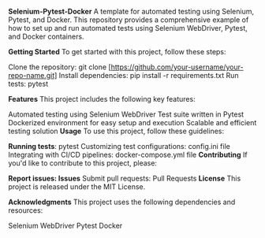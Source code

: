 **Selenium-Pytest-Docker**
A template for automated testing using Selenium, Pytest, and Docker. This repository provides a comprehensive example of how to set up and run automated tests using Selenium WebDriver, Pytest, and Docker containers.

**Getting Started**
To get started with this project, follow these steps:

Clone the repository: git clone [https://github.com/your-username/your-repo-name.git]
Install dependencies: pip install -r requirements.txt
Run tests: pytest

**Features**
This project includes the following key features:

Automated testing using Selenium WebDriver
Test suite written in Pytest
Dockerized environment for easy setup and execution
Scalable and efficient testing solution
**Usage**
To use this project, follow these guidelines:

**Running tests**: pytest
Customizing test configurations: config.ini file
Integrating with CI/CD pipelines: docker-compose.yml file
**Contributing**
If you'd like to contribute to this project, please:

**Report issues: Issues**
Submit pull requests: Pull Requests
**License**
This project is released under the MIT License.

**Acknowledgments**
This project uses the following dependencies and resources:

Selenium WebDriver
Pytest
Docker






